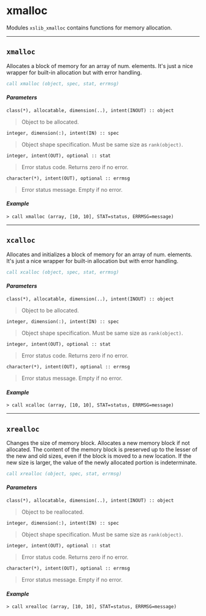 # xmalloc
Modules `xslib_xmalloc` contains functions for memory allocation.

---------------------------------------------------------------------
## `xmalloc`
Allocates a block of memory for an array of num. elements. It's just a nice wrapper for built-in allocation but with error handling.
```fortran
call xmalloc (object, spec, stat, errmsg)
```
#### *Parameters*
`class(*), allocatable, dimension(..), intent(INOUT) :: object`
> Object to be allocated.

`integer, dimension(:), intent(IN) :: spec`
>  Object shape specification. Must be same size as `rank(object)`.

`integer, intent(OUT), optional :: stat`
> Error status code. Returns zero if no error. 

`character(*), intent(OUT), optional :: errmsg`
> Error status message. Empty if no error. 

#### *Example*
```Fortran
> call xmalloc (array, [10, 10], STAT=status, ERRMSG=message)
```

---------------------------------------------------------------------
## `xcalloc`
Allocates and initializes a block of memory for an array of num. elements. It's just a nice wrapper for built-in allocation but with error handling.
```fortran
call xcalloc (object, spec, stat, errmsg)
```
#### *Parameters*
`class(*), allocatable, dimension(..), intent(INOUT) :: object`
> Object to be allocated.

`integer, dimension(:), intent(IN) :: spec`
>  Object shape specification. Must be same size as `rank(object)`.

`integer, intent(OUT), optional :: stat`
> Error status code. Returns zero if no error. 

`character(*), intent(OUT), optional :: errmsg`
> Error status message. Empty if no error. 

#### *Example*
```Fortran
> call xcalloc (array, [10, 10], STAT=status, ERRMSG=message)
```

---------------------------------------------------------------------
## `xrealloc`
Changes the size of memory block. Allocates a new memory block if not allocated. The content of the memory block is preserved up to the lesser of the new and old sizes, even if the block is moved to a new location. If the new size is larger, the value of the newly allocated portion is indeterminate.
```fortran
call xrealloc (object, spec, stat, errmsg)
```
#### *Parameters*
`class(*), allocatable, dimension(..), intent(INOUT) :: object`
> Object to be reallocated.

`integer, dimension(:), intent(IN) :: spec`
>  Object shape specification. Must be same size as `rank(object)`.

`integer, intent(OUT), optional :: stat`
> Error status code. Returns zero if no error. 

`character(*), intent(OUT), optional :: errmsg`
> Error status message. Empty if no error. 

#### *Example*
```Fortran
> call xrealloc (array, [10, 10], STAT=status, ERRMSG=message)
```

